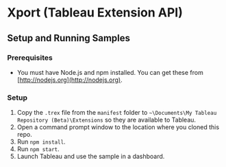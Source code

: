 # Xport (Tableau Extension API)

## Setup and Running Samples

### Prerequisites
* You must have Node.js and npm installed. You can get these from [http://nodejs.org](http://nodejs.org).

### Setup
1. Copy the `.trex` file from the `manifest` folder to `~\Documents\My Tableau Repository (Beta)\Extensions` so they are available to Tableau.
2. Open a command prompt window to the location where you cloned this repo.
3. Run `npm install`.
4. Run `npm start`.
5. Launch Tableau and use the sample in a dashboard.